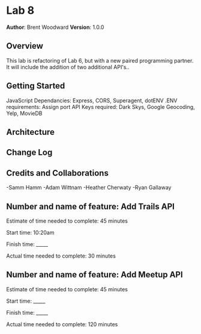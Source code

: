 # Lab 8

**Author**: Brent Woodward
**Version**: 1.0.0

## Overview
This lab is refactoring of Lab 6, but with a new paired programming partner. It will include the addition of two additional API's..

## Getting Started
JavaScript Dependancies: Express, CORS, Superagent, dotENV
.ENV requirements: Assign port
API Keys required: Dark Skys, Google Geocoding, Yelp, MovieDB

## Architecture

## Change Log

## Credits and Collaborations
-Samm Hamm
-Adam Wittnam
-Heather Cherwaty
-Ryan Gallaway


## Number and name of feature: Add Trails API

Estimate of time needed to complete: 45 minutes

Start time: 10:20am

Finish time: _____

Actual time needed to complete: 30 minutes


## Number and name of feature: Add Meetup API

Estimate of time needed to complete: 45 minutes

Start time: _____

Finish time: _____

Actual time needed to complete: 120 minutes

